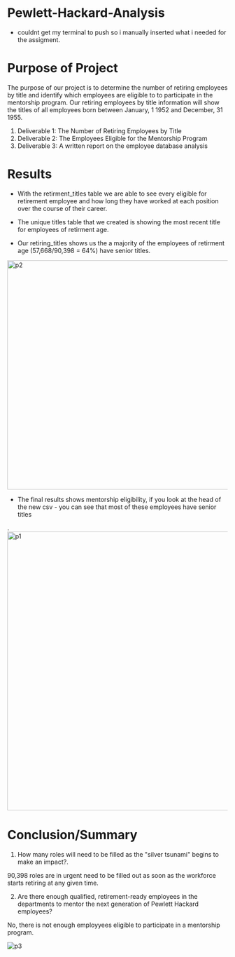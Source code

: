 # Pewlett-Hackard-Analysis
- couldnt get my terminal to push so i manually inserted what i needed for the assigment. 

# Purpose of Project
The purpose of our project is to determine the number of retiring employees by title and identify which employees are eligible to to participate in the mentorship program. Our retiring employees by title information will show the titles of all employees born between January, 1 1952 and December, 31 1955.

1. Deliverable 1: The Number of Retiring Employees by Title
2. Deliverable 2: The Employees Eligible for the Mentorship Program
3. Deliverable 3: A written report on the employee database analysis

# Results

- With the retirment_titles table we are able to see every eligible for retirement employee and how long they have worked at each position over the course of their career.

- The unique titles table that we created is showing the most recent title for employees of retirment age.

- Our retiring_titles shows us the a majority of the employees of retirment age (57,668/90,398 = 64%) have senior titles.

<img width="523" alt="p2" src="https://user-images.githubusercontent.com/53058061/176589076-9852b0c7-de87-4235-9e9d-14d8d07448a8.png">

- The final results shows mentorship eligibility, if you look at the head of the new csv - you can see that most of these employees have senior titles

.<img width="636" alt="p1" src="https://user-images.githubusercontent.com/53058061/176589132-a97aed66-b0c0-446b-9858-eb17a55d95ad.png">

# Conclusion/Summary

1) How many roles will need to be filled as the "silver tsunami" begins to make an impact?.

90,398 roles are in urgent need to be filled out as soon as the workforce starts retiring at any given time.

2) Are there enough qualified, retirement-ready employees in the departments to mentor the next generation of Pewlett Hackard employees?

No, there is not enough employyees eligible to participate in a mentorship program.


![p3](https://user-images.githubusercontent.com/53058061/176590228-7dac3440-8e3f-4dce-8a78-4aeb1de89977.png)
